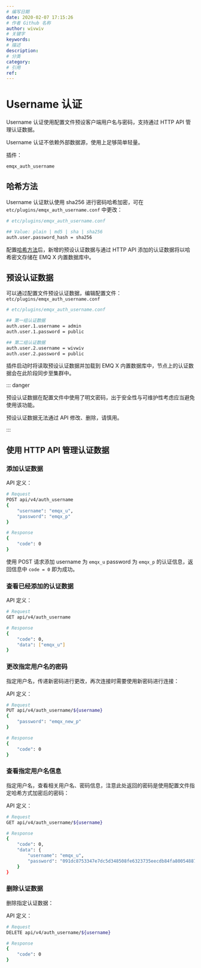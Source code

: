 ```yaml
---
# 编写日期
date: 2020-02-07 17:15:26
# 作者 Github 名称
author: wivwiv
# 关键字
keywords:
# 描述
description:
# 分类
category: 
# 引用
ref:
---
```


# Username 认证

Username 认证使用配置文件预设客户端用户名与密码，支持通过 HTTP API 管理认证数据。

Username 认证不依赖外部数据源，使用上足够简单轻量。

插件：

```bash
emqx_auth_username
```



## 哈希方法

Username 认证默认使用 sha256 进行密码哈希加密，可在 `etc/plugins/emqx_auth_username.conf` 中更改：

```bash
# etc/plugins/emqx_auth_username.conf

## Value: plain | md5 | sha | sha256 
auth.user.password_hash = sha256
```

配置[哈希方法](./auth.md#加盐规则与哈希方法)后，新增的预设认证数据与通过 HTTP API 添加的认证数据将以哈希密文存储在 EMQ X 内置数据库中。


## 预设认证数据

可以通过配置文件预设认证数据，编辑配置文件：`etc/plugins/emqx_auth_username.conf`

```bash
# etc/plugins/emqx_auth_username.conf

## 第一组认证数据
auth.user.1.username = admin
auth.user.1.password = public

## 第二组认证数据
auth.user.2.username = wivwiv
auth.user.2.password = public
```

插件启动时将读取预设认证数据并加载到 EMQ X 内置数据库中，节点上的认证数据会在此阶段同步至集群中。

<!-- TODO 补充加载规则 -->

::: danger 

预设认证数据在配置文件中使用了明文密码，出于安全性与可维护性考虑应当避免使用该功能。

预设认证数据无法通过 API 修改、删除，请慎用。

:::



## 使用 HTTP API 管理认证数据

### 添加认证数据

API 定义：

```bash
# Request
POST api/v4/auth_username
{
    "username": "emqx_u",
    "password": "emqx_p"
}

# Response
{
    "code": 0
}
```

使用 POST 请求添加 username 为 `emqx_u` password 为 `emqx_p` 的认证信息，返回信息中 `code = 0` 即为成功。



### 查看已经添加的认证数据

API 定义：

```bash
# Request
GET api/v4/auth_username

# Response
{
    "code": 0,
    "data": ["emqx_u"]
}
```



### 更改指定用户名的密码

指定用户名，传递新密码进行更改，再次连接时需要使用新密码进行连接：

API 定义：

```bash
# Request
PUT api/v4/auth_username/${username}
{
    "password": "emqx_new_p"
}

# Response
{
    "code": 0
}
```



### 查看指定用户名信息

指定用户名，查看相关用户名、密码信息，注意此处返回的密码是使用配置文件指定哈希方式加密后的密码：

API 定义：

```bash
# Request
GET api/v4/auth_username/${username}

# Response
{
    "code": 0,
    "data": {
        "username": "emqx_u",
        "password": "091dc8753347e7dc5d348508fe6323735eecdb84fa800548870158117af8a0c0"
    }
}
```




### 删除认证数据

删除指定认证数据：

API 定义：

```bash
# Request
DELETE api/v4/auth_username/${username}

# Response
{
    "code": 0
}
```


<!-- TODO: 引用 HTTP API -->
